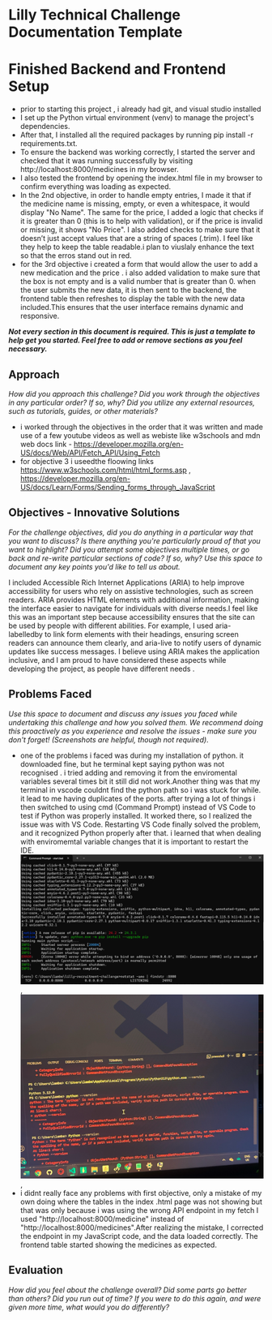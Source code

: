# Lilly Technical Challenge Documentation Template
# Finished Backend and Frontend Setup
 - prior to starting this project , i already had git, and visual studio installed 
 - I set up the Python virtual environment (venv) to manage the project's dependencies.
 - After that, I installed all the required packages by running pip install -r requirements.txt.
 - To ensure the backend was working correctly, I started the   server and checked that it was running successfully by visiting http://localhost:8000/medicines in my browser.
 - I also tested the frontend by opening the index.html file in my browser to confirm everything was loading as expected.
 - In the 2nd objective, in order to handle empty entries, I made it that if the medicine name is missing, empty, or even a whitespace, it would display "No Name". The same for the price, I added a logic that checks if it is greater than 0 (this is to help with validation), or if the price is invalid or missing, it shows "No Price". I also added checks to make sure that it doesn’t just accept values that are a string of spaces (.trim). I feel like they help to keep the table readable.i plan to viuslaly enhance the text so that the erros stand out in red.
 - for the 3rd objective i created a form that would allow the user to add a new medication and the price . i also added validation to make sure that the box is not empty and is a valid number that is greater than 0. when the user submits the new data, it is then sent to the backend, the frontend table then refreshes to display the table with the new data included.This ensures that the user interface remains dynamic and responsive.



***Not every section in this document is required. This is just a template to help get you started. Feel free to add or remove sections as you feel necessary.***

## Approach
*How did you approach this challenge? Did you work through the objectives in any particular order? If so, why? Did you utilize any external resources, such as tutorials, guides, or other materials?*
- i worked through the objectives in the order that it was written and made use of a few youtube videos as well as webiste like w3schools and mdn web docs
link - https://developer.mozilla.org/en-US/docs/Web/API/Fetch_API/Using_Fetch
- for objective 3 i useedthe floowing links  
https://www.w3schools.com/html/html_forms.asp ,
https://developer.mozilla.org/en-US/docs/Learn/Forms/Sending_forms_through_JavaScript

## Objectives - Innovative Solutions
*For the challenge objectives, did you do anything in a particular way that you want to discuss? Is there anything you're particularly proud of that you want to highlight? Did you attempt some objectives multiple times, or go back and re-write particular sections of code? If so, why? Use this space to document any key points you'd like to tell us about.*

 I included Accessible Rich Internet Applications (ARIA) to help improve accessibility for users who rely on assistive technologies, such as screen readers. ARIA provides HTML elements with additional information, making the interface easier to navigate for individuals with diverse needs.I feel like this was an important step because accessibility ensures that the site can be used by people with different abilities. For example, I used aria-labelledby to link form elements with their headings, ensuring screen readers can announce them clearly, and aria-live to notify users of dynamic updates like success messages. I believe using ARIA makes the application inclusive, and I am proud to have considered these aspects while developing the project, as people have different needs .



## Problems Faced
*Use this space to document and discuss any issues you faced while undertaking this challenge and how you solved them. We recommend doing this proactively as you experience and resolve the issues - make sure you don't forget! (Screenshots are helpful, though not required)*.
- one of the problems i faced was during my installation of python. it downloaded fine, but he terminal kept saying python was not recognised . i tried adding and removing it from the enviromental variables several times bit it still did not work.Another thing was that my terminal in vscode couldnt find the python path so i was stuck for while. it lead to me having duplicates of the ports. after trying  a lot of things i then switched to using cmd (Command Prompt) instead of VS Code to test if Python was properly installed. It worked there, so I realized the issue was with VS Code. Restarting VS Code finally solved the problem, and it recognized Python properly after that.
    i learned  that when dealing with enviromemtal variable changes that it is important to restart the IDE.    ![port_error](image-1.png), ![python_not_recognized](image-2.png),
- i didnt really face any problems with first objective, only a mistake of my own doing where the tables in the index .html page was not showing but  that was only because i was using the wrong API endpoint in my fetch I used "http://localhost:8000/medicine" instead of "http://localhost:8000/medicines".After realizing the mistake, I corrected the endpoint in my JavaScript code, and the data loaded correctly. The frontend table started showing the medicines as expected.

## Evaluation
*How did you feel about the challenge overall? Did some parts go better than others? Did you run out of time? If you were to do this again, and were given more time, what would you do differently?*